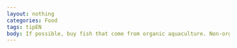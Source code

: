 ```yaml
---
layout: nothing
categories: Food
tags: tipEN
body: If possible, buy fish that come from organic aquaculture. Non-organic farming uses a large number of chemical substances.
---
```

